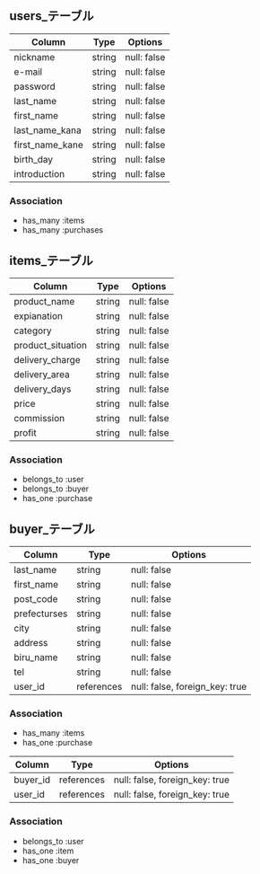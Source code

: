 

## users_テーブル

| Column          | Type       | Options     |
| --------------- | ---------- | ----------- |
| nickname        | string     | null: false |
| e-mail          | string     | null: false |
| password        | string     | null: false |
| last_name       | string     | null: false |
| first_name      | string     | null: false |
| last_name_kana  | string     | null: false |
| first_name_kane | string     | null: false |
| birth_day       | string     | null: false |
| introduction    | string     | null: false |

### Association
- has_many :items
- has_many :purchases

## items_テーブル

| Column            | Type       | Options     |
| ----------------- | ---------- | ----------- |
| product_name      | string     | null: false |
| expianation       | string     | null: false |
| category          | string     | null: false |
| product_situation | string     | null: false |
| delivery_charge   | string     | null: false |
| delivery_area     | string     | null: false |
| delivery_days     | string     | null: false |
| price             | string     | null: false |
| commission        | string     | null: false |
| profit            | string     | null: false |

### Association
- belongs_to :user
- belongs_to :buyer
- has_one :purchase

## buyer_テーブル

| Column            | Type       | Options                        |
| ----------------- | ---------- | ------------------------------ |
| last_name         | string     | null: false                    |
| first_name        | string     | null: false                    |
| post_code         | string     | null: false                    | 
| prefecturses      | string     | null: false                    |
| city              | string     | null: false                    |
| address           | string     | null: false                    |
| biru_name         | string     | null: false                    |
| tel               | string     | null: false                    |
| user_id           | references | null: false, foreign_key: true |

### Association
- has_many :items
- has_one :purchase

| Column            | Type       | Options                        |
| ----------------- | ---------- | ------------------------------ |
| buyer_id          | references | null: false, foreign_key: true |
| user_id           | references | null: false, foreign_key: true |

### Association
- belongs_to :user
- has_one :item
- has_one :buyer
